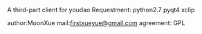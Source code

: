 A third-part client for youdao
Requestment:
python2.7
pyqt4
xclip

author:MoonXue
mail:firstxueyue@gmail.com
agreement: GPL

